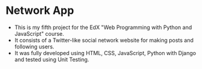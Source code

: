 # Network App
* This is my fifth project for the EdX "Web Programming with Python and JavaScript" course.
* It consists of a Twitter-like social network website for making posts and following users.
* It was fully developed using HTML, CSS, JavaScript, Python with Django and tested using Unit Testing.
